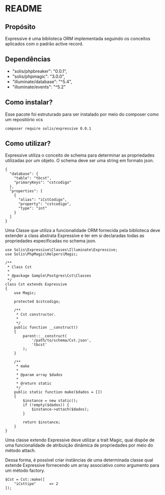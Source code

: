 # README

## Propósito
Expressive é uma biblioteca ORM implementada seguindo os conceitos aplicados com o padrão active record.

## Dependências
* "solis/phpbreaker": "0.0.1",
* "solis/phpmagic": "3.0.0",
* "illuminate/database": "^5.4",
* "illuminate/events": "^5.2"

## Como instalar?

Esse pacote foi estruturado para ser instalado por meio do composer como um repositório vcs

```
composer require solis/expressive 0.0.1
``` 

## Como utilizar?

Expressive utiliza o conceito de schema para determinar as propriedades utilizadas por um objeto. O schema deve ser uma string em formato json.
 
````
{
  "database": {
    "table": "tbcst",
    "primaryKeys": "cstcodigo"
  },
  "properties": [
    {
      "alias": "iCstCodigo",
      "property": "cstcodigo",
      "type": "int"
    }
  ]
}
```` 

Uma Classe que utiliza a funcionalidade ORM fornecida pela biblioteca deve extender a class abstrata Expressive e ter em si declaradas todas as propriedades especificadas no schema json.

```
use Solis\Expressive\Classes\Illuminate\Expressive;
use Solis\PhpMagic\Helpers\Magic;

/**
 * Class Cst
 *
 * @package Sample\Postgres\Cst\Classes
 */
class Cst extends Expressive
{    
    use Magic;

    protected $cstcodigo;    

    /**
     * Cst constructor.
     *
     */
    public function __construct()
    {
        parent::__construct(
            '/path/to/schema/Cst.json',
            'tbcst'
        );
    }
    
    /**
     * make
     *
     * @param array $dados
     *
     * @return static
     */
    public static function make($dados = [])
    {
        $instance = new static();
        if (!empty($dados)) {
            $instance->attach($dados);
        }

        return $instance;
    }
}
```

Uma classe extendo Expressive deve utilizar a trait Magic, qual dispõe de uma funcionalidade de atribuição dinâmica de propriedades por meio do método attach.

Dessa forma, é possível criar instâncias de uma determinada classe qual extende Expressive fornecendo um array associativo como argumento para um método factory.

```
$Cst = Cst::make([
    "iCsttipo"      => 2    
]);
```